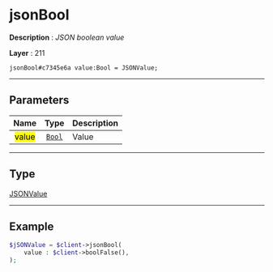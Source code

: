 # jsonBool

**Description** : *JSON boolean value*

**Layer** : 211

```tl
jsonBool#c7345e6a value:Bool = JSONValue;
```

---

## Parameters

| Name | Type | Description |
| :---: | :---: | :--- |
| <mark>value</mark> | [`Bool`](type/Bool) | Value |

---

## Type

[JSONValue](type/JSONValue)

---

## Example

```php
$jSONValue = $client->jsonBool(
	value : $client->boolFalse(),
);
```